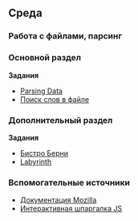 ## Среда

### Работа с файлами, парсинг
### Основной раздел

**Задания**
- [Parsing Data](../../../../parsing-data-1-csv-in-csv-out-challenge)
- [Поиск слов в файле](../../../../words-in-a-file-challenge)

### Дополнительный раздел

**Задания**
- [Бистро Берни](../../../../algorithms-and-oo-checkpoint-challenge)
- [Labyrinth](../../../../labyrinth-challenge)


### Вспомогательные источники

- [Документация Mozilla](https://developer.mozilla.org/ru/docs/Web/JavaScript)
- [Интерактивная шпаргалка JS](https://htmlcheatsheet.com/js)
